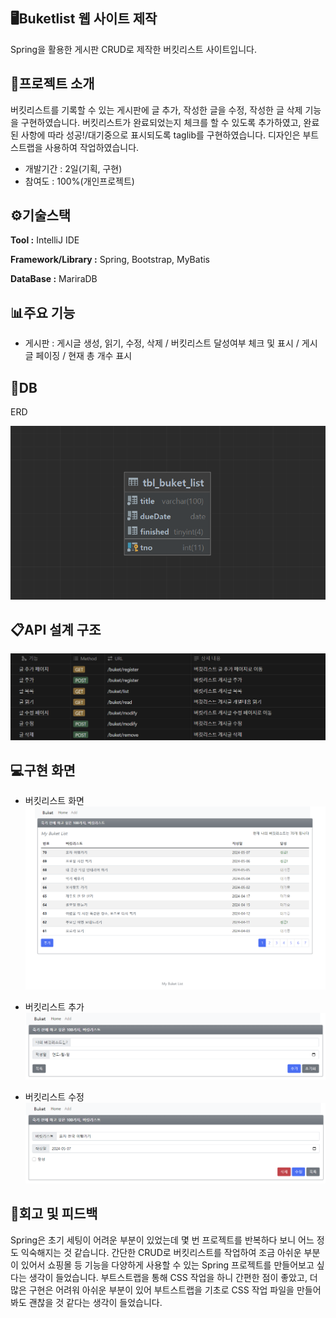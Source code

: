 ## 🖥Buketlist 웹 사이트 제작
Spring을 활용한 게시판 CRUD로 제작한 버킷리스트 사이트입니다.

## 📂프로젝트 소개
버킷리스트를 기록할 수 있는 게시판에 글 추가, 작성한 글을 수정, 작성한 글 삭제 기능을 구현하였습니다.
버킷리스트가 완료되었는지 체크를 할 수 있도록 추가하였고, 완료된 사항에 따라 성공!/대기중으로 표시되도록 taglib를 구현하였습니다.
디자인은 부트스트랩을 사용하여 작업하였습니다.
- 개발기간 : 2일(기획, 구현)
- 참여도 : 100%(개인프로젝트)

## ⚙기술스택
**Tool :** IntelliJ IDE

**Framework/Library :** Spring, Bootstrap, MyBatis

**DataBase :** MariraDB

## 📊주요 기능
- 게시판 : 게시글 생성, 읽기, 수정, 삭제 / 버킷리스트 달성여부 체크 및 표시 / 게시글 페이징 / 현재 총 개수 표시

## 🔗DB
ERD

![DB](https://github.com/immijins/buketlist_p/blob/main/db.png)

## 📋API 설계 구조

![API](https://github.com/immijins/buketlist_p/blob/main/api.png)

## 💻구현 화면
- 버킷리스트 화면
![리스트](https://github.com/immijins/buketlist_p/blob/main/buket_list.png)

- 버킷리스트 추가
![추가](https://github.com/immijins/buketlist_p/blob/main/buket_add.png)

- 버킷리스트 수정
![수정](https://github.com/immijins/buketlist_p/blob/main/buket_modify.png)


## 📌회고 및 피드백
Spring은 초기 세팅이 어려운 부분이 있었는데 몇 번 프로젝트를 반복하다 보니 어느 정도 익숙해지는 것 같습니다.
간단한 CRUD로 버킷리스트를 작업하여 조금 아쉬운 부분이 있어서 쇼핑몰 등 기능을 다양하게 사용할 수 있는 Spring 프로젝트를 만들어보고 싶다는 생각이 들었습니다.
부트스트랩을 통해 CSS 작업을 하니 간편한 점이 좋았고, 더 많은 구현은 어려워 아쉬운 부분이 있어 부트스트랩을 기초로 CSS 작업 파일을 만들어 봐도 괜찮을 것 같다는 생각이 들었습니다.
